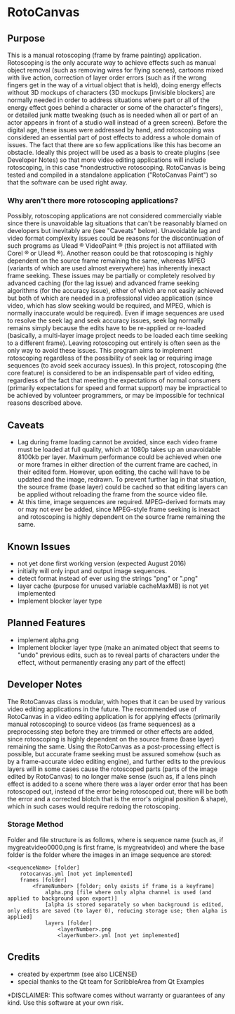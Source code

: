 # RotoCanvas

## Purpose
This is a manual rotoscoping (frame by frame painting) application. Rotoscoping is the only accurate way to achieve effects such as manual object removal (such as removing wires for flying scenes), cartoons mixed with live action, correction of layer order errors (such as if the wrong fingers get in the way of a virtual object that is held), doing energy effects without 3D mockups of characters (3D mockups [invisible blockers] are normally needed in order to address situations where part or all of the energy effect goes behind a character or some of the character's fingers), or detailed junk matte tweaking (such as is needed when all or part of an actor appears in front of a studio wall instead of a green screen). Before the digital age, these issues were addressed by hand, and rotoscoping was considered an essential part of post effects to address a whole domain of issues. The fact that there are so few applications like this has become an obstacle. Ideally this project will be used as a basis to create plugins (see Developer Notes) so that more video editing applications will include rotoscoping, in this case *nondestructive rotoscoping. RotoCanvas is being tested and compiled in a standalone application ("RotoCanvas Paint") so that the software can be used right away.

### Why aren't there more rotoscoping applications?
Possibly, rotoscoping applications are not considered commercially viable since there is unavoidable lag situations that can't be reasonably blamed on developers but inevitably are (see "Caveats" below). Unavoidable lag and video format complexity issues could be reasons for the discontinuation of such programs as Ulead &reg; VideoPaint &#174; (this project is not affiliated with Corel &reg; or Ulead &reg;). Another reason could be that rotoscoping is highly dependent on the source frame remaining the same, whereas MPEG (variants of which are used almost everywhere) has inherently inexact frame seeking. These issues may be partially or completely resolved by advanced caching (for the lag issue) and advanced frame seeking algorithms (for the accuracy issue), either of which are not easily achieved but both of which are needed in a professional video application (since video, which has slow seeking would be required, and MPEG, which is normally inaccurate would be required). Even if image sequences are used to resolve the seek lag and seek accuracy issues, seek lag normally remains simply because the edits have to be re-applied or re-loaded (basically, a multi-layer image project needs to be loaded each time seeking to a different frame). Leaving rotoscoping out entirely is often seen as the only way to avoid these issues. This program aims to implement rotoscoping regardless of the possibility of seek lag or requiring image sequences (to avoid seek accuracy issues). In this project, rotoscoping (the core feature) is considered to be an indispensable part of video editing, regardless of the fact that meeting the expectations of normal consumers (primarily expectations for speed and format support) may be impractical to be achieved by volunteer programmers, or may be impossible for technical reasons described above. 

## Caveats
* Lag during frame loading cannot be avoided, since each video frame must be loaded at full quality, which at 1080p takes up an unavoidable 8100kb per layer. Maximum performance could be achieved when one or more frames in either direction of the current frame are cached, in their edited form. However, upon editing, the cache will have to be updated and the image, redrawn. To prevent further lag in that situation, the source frame (base layer) could be cached so that editing layers can be applied without reloading the frame from the source video file.
* At this time, image sequences are required. MPEG-derived formats may or may not ever be added, since MPEG-style frame seeking is inexact and rotoscoping is highly dependent on the source frame remaining the same.

## Known Issues
* not yet done first working version (expected August 2016)
* initially will only input and output image sequences.
* detect format instead of ever using the strings "png" or ".png"
* layer cache (purpose for unused variable cacheMaxMB) is not yet implemented
* Implement blocker layer type

## Planned Features
* implement alpha.png
* Implement blocker layer type (make an animated object that seems to "undo" previous edits, such as to reveal parts of characters under the effect, without permanently erasing any part of the effect)

## Developer Notes
The RotoCanvas class is modular, with hopes that it can be used by various video editing applications in the future. The recommended use of RotoCanvas in a video editing application is for applying effects (primarily manual rotoscoping) to source videos (as frame sequences) as a preprocessing step before they are trimmed or other effects are added, since rotoscoping is highly dependent on the source frame (base layer) remaining the same.  Using the RotoCanvas as a post-processing effect is possible, but accurate frame seeking must be assured somehow (such as by a frame-accurate video editing engine), and further edits to the previous layers will in some cases cause the rotoscoped parts (parts of the image edited by RotoCanvas) to no longer make sense (such as, if a lens pinch effect is added to a scene where there was a layer order error that has been rotoscoped out, instead of the error being rotoscoped out, there will be both the error and a corrected blotch that is the error's original position & shape), which in such cases would require redoing the rotoscoping.

### Storage Method
Folder and file structure is as follows, where <sequenceName> is sequence name (such as, if mygreatvideo0000.png is first frame, <sequenceName> is mygreatvideo) and where the base folder is the folder where the images in an image sequence are stored:

```
<sequenceName> [folder]
	rotocanvas.yml [not yet implemented]
	frames [folder]
		<frameNumber> [folder; only exists if frame is a keyframe]
			alpha.png [file where only alpha channel is used (and applied to background upon export)]
			[alpha is stored separately so when background is edited, only edits are saved (to layer 0), reducing storage use; then alpha is applied]
			layers [folder]
				<layerNumber>.png
				<layerNumber>.yml [not yet implemented]
```
				
## Credits
* created by expertmm (see also LICENSE)
* special thanks to the Qt team for ScribbleArea from Qt Examples

*DISCLAIMER: This software comes without warranty or guarantees of any kind. Use this software at your own risk.